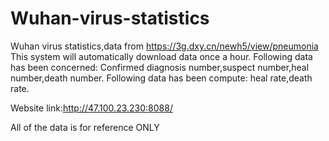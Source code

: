 # Wuhan-virus-statistics
Wuhan virus statistics,data from https://3g.dxy.cn/newh5/view/pneumonia 
This system will automatically download data once a hour.
Following data has been concerned:
Confirmed diagnosis number,suspect number,heal number,death number.
Following data has been compute:
heal rate,death rate.

Website link:http://47.100.23.230:8088/

All of the data is for reference ONLY
